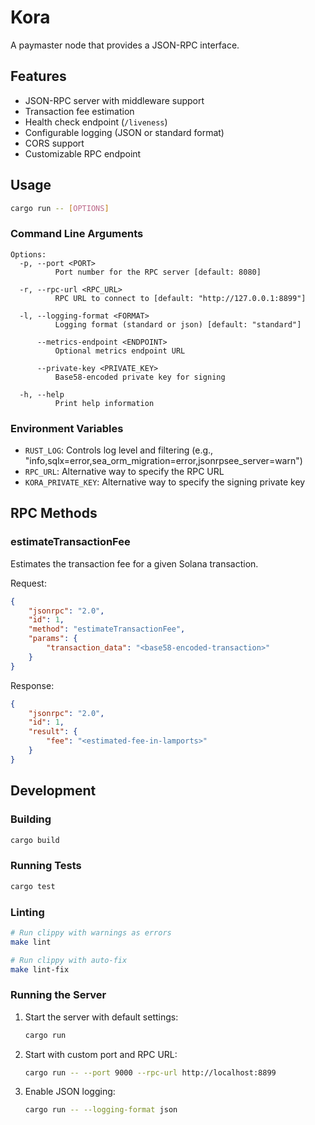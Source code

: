 # Kora

A paymaster node that provides a JSON-RPC interface.

## Features

- JSON-RPC server with middleware support
- Transaction fee estimation
- Health check endpoint (`/liveness`)
- Configurable logging (JSON or standard format)
- CORS support
- Customizable RPC endpoint

## Usage

```bash
cargo run -- [OPTIONS]
```

### Command Line Arguments

```
Options:
  -p, --port <PORT>
          Port number for the RPC server [default: 8080]

  -r, --rpc-url <RPC_URL>
          RPC URL to connect to [default: "http://127.0.0.1:8899"]

  -l, --logging-format <FORMAT>
          Logging format (standard or json) [default: "standard"]

      --metrics-endpoint <ENDPOINT>
          Optional metrics endpoint URL

      --private-key <PRIVATE_KEY>
          Base58-encoded private key for signing

  -h, --help
          Print help information
```

### Environment Variables

- `RUST_LOG`: Controls log level and filtering (e.g., "info,sqlx=error,sea_orm_migration=error,jsonrpsee_server=warn")
- `RPC_URL`: Alternative way to specify the RPC URL
- `KORA_PRIVATE_KEY`: Alternative way to specify the signing private key

## RPC Methods

### estimateTransactionFee

Estimates the transaction fee for a given Solana transaction.

Request:
```json
{
    "jsonrpc": "2.0",
    "id": 1,
    "method": "estimateTransactionFee",
    "params": {
        "transaction_data": "<base58-encoded-transaction>"
    }
}
```

Response:
```json
{
    "jsonrpc": "2.0",
    "id": 1,
    "result": {
        "fee": "<estimated-fee-in-lamports>"
    }
}
```

## Development

### Building

```bash
cargo build
```

### Running Tests

```bash
cargo test
```

### Linting

```bash
# Run clippy with warnings as errors
make lint

# Run clippy with auto-fix
make lint-fix
```

### Running the Server

1. Start the server with default settings:
   ```bash
   cargo run
   ```

2. Start with custom port and RPC URL:
   ```bash
   cargo run -- --port 9000 --rpc-url http://localhost:8899
   ```

3. Enable JSON logging:
   ```bash
   cargo run -- --logging-format json
   ```

